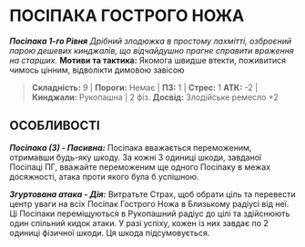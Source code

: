 ﻿# ПОСІПАКА ГОСТРОГО НОЖА

***Посіпака 1-го Рівня***
*Дрібний злодюжка в простому лахмітті, озброєний парою дешевих кинджалів, що відчайдушно прагне справити враження на старших.*
**Мотиви та тактика:** Якомога швидше втекти, поживитися чимось цінним, відволікти димовою завісою

> **Складність:** 9 | **Пороги:** Немає | **ПЗ:** 1 | **Стрес:** 1
> **АТК:** -2 | **Кинджали:** Рукопашна | 2 фіз.
> **Досвід:** Злодійське ремесло +2

## ОСОБЛИВОСТІ

***Посіпака (3) - Пасивна:*** Посіпака вважається переможеним, отримавши будь-яку шкоду. За кожні 3 одиниці шкоди, завданої Посіпаці ПГ, вважайте переможеним ще одного Посіпаку в межах досяжності, атака проти якого була б успішною.

***Згуртована атака - Дія:*** Витратьте Страх, щоб обрати ціль та перевести центр уваги на всіх Посіпак Гострого Ножа в Близькому радіусі від неї. Ці Посіпаки переміщуються в Рукопашний радіус до цілі та здійснюють один спільний кидок атаки. У разі успіху, кожен із них завдає по 2 одиниці фізичної шкоди. Ця шкода підсумовується.